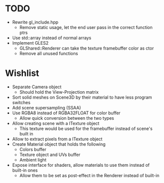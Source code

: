 # TODO
* Rewrite gl_include.hpp
  * Remove static usage, let the end user pass in the correct function ptrs
* Use std::array instead of normal arrays
* Implement GLES2
  * GLShared::Renderer can take the texture framebuffer color as ctor
  * Remove all unused functions

# Wishlist
* Separate Camera object
  * Should hold the View-Projection matrix
* Sort solid meshes on Scene3D by their material to have less program switches
* Add scene supersampling (SSAA)
* Use RGBA8 instead of RGBA32FLOAT for color buffer
  * Allow quick conversion between the two types
* Allow creating scene with a ITexture object
  * This texture would be used for the framebuffer instead of scene's built in
* Allow to extract pixels from a ITexture object
* Create Material object that holds the following
  * Colors buffer
  * Texture object and UVs buffer
  * Ambient light
* Expose interface for shaders, allow materials to use them instead of built-in ones
  * Allow them to be set as post-effect in the Renderer instead of built-in
